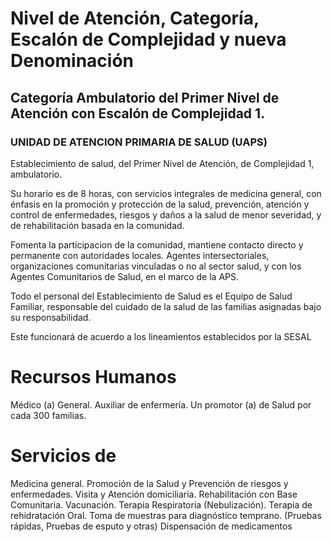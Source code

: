 # Nivel de Atención, Categoría, Escalón de Complejidad y nueva Denominación

## Categoría Ambulatorio del Primer Nivel de Atención con Escalón de Complejidad 1.

### UNIDAD DE ATENCION PRIMARIA DE SALUD (UAPS)

Establecimiento de salud, del Primer Nivel de Atención, de Complejidad 1, ambulatorio. 

Su horario es de 8 horas, con servicios integrales de medicina general, con énfasis en la promoción y protección de la salud, prevención, atención y control de enfermedades, riesgos y daños a la salud de menor severidad, y de rehabilitación basada en la comunidad.

Fomenta la participacion de la comunidad, mantiene contacto directo y permanente con autoridades locales. Agentes intersectoriales, organizaciones comunitarias vinculadas o no al sector salud, y con los Agentes Comunitarios de Salud, en el marco de la APS.

Todo el personal del Establecimiento de Salud es el Equipo de Salud Familiar, responsable del cuidado de la salud de las familias asignadas bajo su responsabilidad.

Este funcionará de acuerdo a los lineamientos establecidos por la SESAL

# Recursos Humanos

Médico (a) General. Auxiliar de enfermería. Un promotor (a) de Salud por cada 300 familias.

# Servicios de
Medicina general.
Promoción de la Salud y Prevención de riesgos y enfermedades.
Visita y Atención domiciliaria.
Rehabilitación con Base Comunitaria.
Vacunación.
Terapia Respiratoria (Nebulización).
Terapia de rehidratación Oral.
Toma de muestras para diagnóstico temprano. (Pruebas rápidas, Pruebas de esputo y otras)
Dispensación de medicamentos